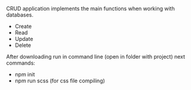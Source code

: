 CRUD application implements the main functions when working with databases.

- Create
- Read
- Update
- Delete

After downloading run in command line (open in folder with project) next commands:
- npm init
- npm run scss (for css file compiling)
